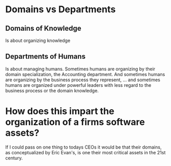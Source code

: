 # Domains vs Departments

## Domains of Knowledge

Is about organizing knowledge

## Departments of Humans

Is about managing humans. Sometimes humans are organizing by their domain specialization, the Accounting department. And sometimes humans are organizing by the business process they represent, ... and sometimes humans are organized under powerful leaders with less regard to the business process or the domain knowledge.

# How does this impart the organization of a firms software assets?

If I could pass on one thing to todays CEOs it would be that their domains, as conceptualized by Eric Evan's, is one their most critical assets in the 21st century.